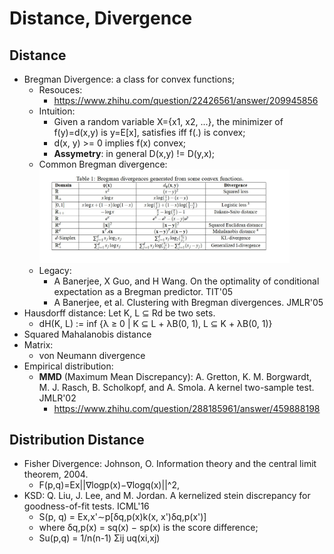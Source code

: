 # Distance, Divergence

## Distance
- Bregman Divergence: a class for convex functions;
	- Resouces:
		- https://www.zhihu.com/question/22426561/answer/209945856
	- Intuition:
		- Given a random variable X={x1, x2, ...}, the minimizer of f(y)=d(x,y) is y=E[x], satisfies iff f(.) is convex;
		- d(x, y) >= 0 implies f(x) convex;
		- **Assymetry**: in general D(x,y) != D(y,x);
	- Common Bregman divergence:\
		<img src="/Optimization/images/distance/bregman.jpg" alt="drawing" width="400"/>
	- Legacy:
		- A Banerjee, X Guo, and H Wang. On the optimality of conditional expectation as a Bregman predictor. TIT'05
		- A Banerjee, et al. Clustering with Bregman divergences. JMLR'05
- Hausdorff distance: Let K, L ⊆ Rd be two sets.
	- dH(K, L) := inf {λ ≥ 0 | K ⊆ L + λB(0, 1), L ⊆ K + λB(0, 1)}
- Squared Mahalanobis distance
- Matrix:
	- von Neumann divergence
- Empirical distribution:
	- **MMD** (Maximum Mean Discrepancy): A. Gretton, K. M. Borgwardt, M. J. Rasch, B. Scholkopf, and A. Smola. A kernel two-sample test. JMLR'02
		- https://www.zhihu.com/question/288185961/answer/459888198

## Distribution Distance
- Fisher Divergence: Johnson, O. Information theory and the central limit theorem, 2004.
	- F(p,q)=Ex||∇logp(x)−∇logq(x)||^2,
- KSD: Q. Liu, J. Lee, and M. Jordan. A kernelized stein discrepancy for goodness-of-fit tests. ICML'16
	- S(p, q) = Ex,x'∼p[δq,p(x)k(x, x')δq,p(x')]
	- where δq,p(x) = sq(x) − sp(x) is the score difference;
	- Su(p,q) = 1/n(n-1) Σij uq(xi,xj)
